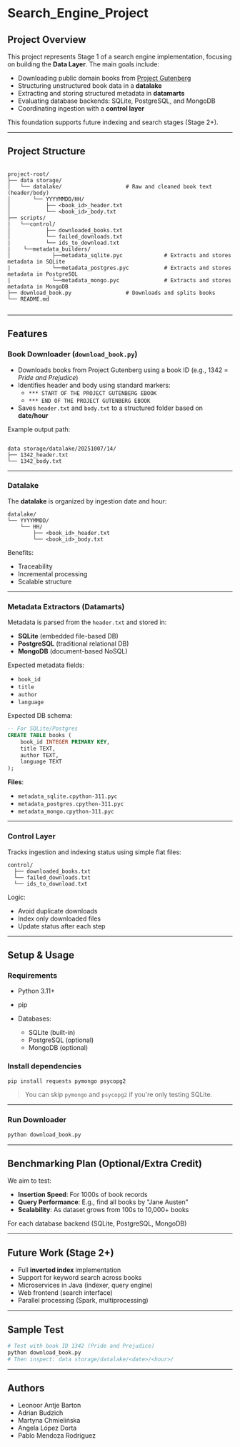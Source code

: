 # Search_Engine_Project

## Project Overview

This project represents Stage 1 of a search engine implementation, focusing on building the **Data Layer**. The main goals include:

- Downloading public domain books from [Project Gutenberg](https://www.gutenberg.org/)
- Structuring unstructured book data in a **datalake**
- Extracting and storing structured metadata in **datamarts**
- Evaluating database backends: SQLite, PostgreSQL, and MongoDB
- Coordinating ingestion with a **control layer**

This foundation supports future indexing and search stages (Stage 2+).

---

## Project Structure

```

project-root/
├── data storage/
│   └── datalake/                    # Raw and cleaned book text (header/body)
│       └── YYYYMMDD/HH/
│           ├── <book_id>_header.txt
│           └── <book_id>_body.txt
├── scripts/
|   └──control/
│           ├── downloaded_books.txt        
│           └── failed_downloads.txt
|           └── ids_to_download.txt          
|    └──metadata_builders/
│             ├──metadata_sqlite.pyc             # Extracts and stores metadata in SQLite
|             └──metadata_postgres.pyc           # Extracts and stores metadata in PostgreSQL
|             └──metadata_mongo.pyc              # Extracts and stores metadata in MongoDB
├── download_book.py                 # Downloads and splits books
└── README.md


```
---

## Features

### Book Downloader (`download_book.py`)

- Downloads books from Project Gutenberg using a book ID (e.g., 1342 = *Pride and Prejudice*)
- Identifies header and body using standard markers:
  - `*** START OF THE PROJECT GUTENBERG EBOOK`
  - `*** END OF THE PROJECT GUTENBERG EBOOK`
- Saves `header.txt` and `body.txt` to a structured folder based on **date/hour**

Example output path:
```

data storage/datalake/20251007/14/
├── 1342_header.txt
└── 1342_body.txt

````
---

### Datalake

The **datalake** is organized by ingestion date and hour:

```
datalake/
└── YYYYMMDD/
    └── HH/
        ├── <book_id>_header.txt
        └── <book_id>_body.txt
```

Benefits:

* Traceability
* Incremental processing
* Scalable structure 

---

### Metadata Extractors (Datamarts)

Metadata is parsed from the `header.txt` and stored in:

* **SQLite** (embedded file-based DB)
* **PostgreSQL** (traditional relational DB)
* **MongoDB** (document-based NoSQL)

Expected metadata fields:

* `book_id`
* `title`
* `author`
* `language`

Expected DB schema:

```sql
-- For SQLite/Postgres
CREATE TABLE books (
    book_id INTEGER PRIMARY KEY,
    title TEXT,
    author TEXT,
    language TEXT
);
```

**Files**:

* `metadata_sqlite.cpython-311.pyc`
* `metadata_postgres.cpython-311.pyc`
* `metadata_mongo.cpython-311.pyc`

---

### Control Layer

Tracks ingestion and indexing status using simple flat files:

```
control/
  ├── downloaded_books.txt        
  └── failed_downloads.txt
  └── ids_to_download.txt   
```

Logic:

* Avoid duplicate downloads
* Index only downloaded files
* Update status after each step


---

## Setup & Usage

### Requirements

* Python 3.11+
* pip
* Databases:

  * SQLite (built-in)
  * PostgreSQL (optional)
  * MongoDB (optional)

### Install dependencies

```bash
pip install requests pymongo psycopg2
```

> You can skip `pymongo` and `psycopg2` if you're only testing SQLite.

---

### Run Downloader

```bash
python download_book.py
```

---

## Benchmarking Plan (Optional/Extra Credit)

We aim to test:

* **Insertion Speed**: For 1000s of book records
* **Query Performance**: E.g., find all books by "Jane Austen"
* **Scalability**: As dataset grows from 100s to 10,000+ books

For each database backend (SQLite, PostgreSQL, MongoDB)

---

## Future Work (Stage 2+)

* Full **inverted index** implementation
* Support for keyword search across books
* Microservices in Java (indexer, query engine)
* Web frontend (search interface)
* Parallel processing (Spark, multiprocessing)

---

## Sample Test

```bash
# Test with book ID 1342 (Pride and Prejudice)
python download_book.py
# Then inspect: data storage/datalake/<date>/<hour>/
```

---

## Authors

* Leonoor Antje Barton
* Adrian Budzich
* Martyna Chmielińska 
* Angela López Dorta
* Pablo Mendoza Rodriguez

```
